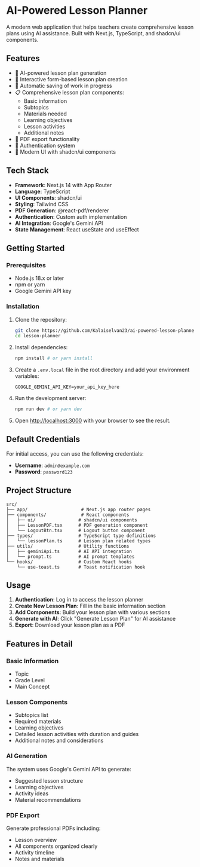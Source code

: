 # AI-Powered Lesson Planner

A modern web application that helps teachers create comprehensive lesson plans using AI assistance. Built with Next.js, TypeScript, and shadcn/ui components.

## Features

- 🤖 AI-powered lesson plan generation
- 📝 Interactive form-based lesson plan creation
- 💾 Automatic saving of work in progress
- 📋 Comprehensive lesson plan components:
  - Basic information
  - Subtopics
  - Materials needed
  - Learning objectives
  - Lesson activities
  - Additional notes
- 📑 PDF export functionality
- 🔐 Authentication system
- 🎨 Modern UI with shadcn/ui components

## Tech Stack

- **Framework**: Next.js 14 with App Router
- **Language**: TypeScript
- **UI Components**: shadcn/ui
- **Styling**: Tailwind CSS
- **PDF Generation**: @react-pdf/renderer
- **Authentication**: Custom auth implementation
- **AI Integration**: Google's Gemini API
- **State Management**: React useState and useEffect

## Getting Started

### Prerequisites

- Node.js 18.x or later
- npm or yarn
- Google Gemini API key

### Installation

1. Clone the repository:
   ```bash
   git clone https://github.com/Kalaiselvan23/ai-powered-lesson-planner
   cd lesson-planner
   ```

2. Install dependencies:
   ```bash
   npm install # or yarn install
   ```

3. Create a `.env.local` file in the root directory and add your environment variables:
   ```env
   GOOGLE_GEMINI_API_KEY=your_api_key_here
   ```

4. Run the development server:
   ```bash
   npm run dev # or yarn dev
   ```

5. Open [http://localhost:3000](http://localhost:3000) with your browser to see the result.

## Default Credentials

For initial access, you can use the following credentials:

- **Username**: `admin@example.com`
- **Password**: `password123`


## Project Structure

```plaintext
src/
├── app/                    # Next.js app router pages
├── components/             # React components
│   ├── ui/                # shadcn/ui components
│   ├── LessonPDF.tsx      # PDF generation component
│   └── LogoutBtn.tsx      # Logout button component
├── types/                 # TypeScript type definitions
│   └── lessonPlan.ts      # Lesson plan related types
├── utils/                 # Utility functions
│   ├── geminiApi.ts       # AI API integration
│   └── prompt.ts          # AI prompt templates
└── hooks/                 # Custom React hooks
    └── use-toast.ts       # Toast notification hook
```

## Usage

1. **Authentication**: Log in to access the lesson planner
2. **Create New Lesson Plan**: Fill in the basic information section
3. **Add Components**: Build your lesson plan with various sections
4. **Generate with AI**: Click "Generate Lesson Plan" for AI assistance
5. **Export**: Download your lesson plan as a PDF

## Features in Detail

### Basic Information
- Topic
- Grade Level
- Main Concept

### Lesson Components
- Subtopics list
- Required materials
- Learning objectives
- Detailed lesson activities with duration and guides
- Additional notes and considerations

### AI Generation
The system uses Google's Gemini API to generate:
- Suggested lesson structure
- Learning objectives
- Activity ideas
- Material recommendations

### PDF Export
Generate professional PDFs including:
- Lesson overview
- All components organized clearly
- Activity timeline
- Notes and materials

